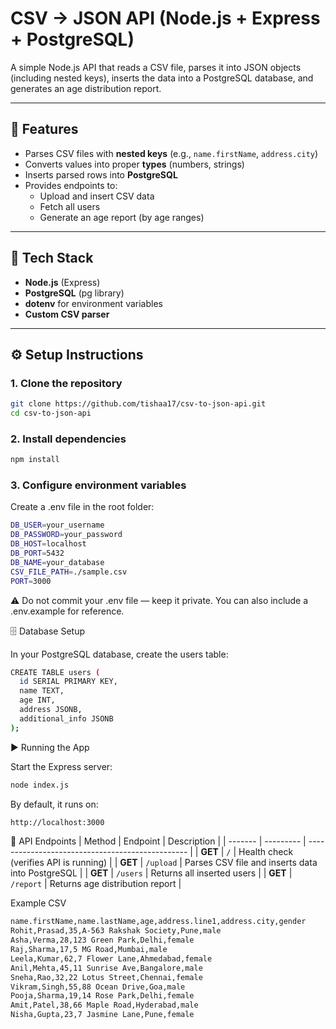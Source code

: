 # CSV → JSON API (Node.js + Express + PostgreSQL)

A simple Node.js API that reads a CSV file, parses it into JSON objects (including nested keys), inserts the data into a PostgreSQL database, and generates an age distribution report.

---

## 🚀 Features

- Parses CSV files with **nested keys** (e.g., `name.firstName`, `address.city`)
- Converts values into proper **types** (numbers, strings)
- Inserts parsed rows into **PostgreSQL**
- Provides endpoints to:
  - Upload and insert CSV data
  - Fetch all users
  - Generate an age report (by age ranges)

---

## 🧰 Tech Stack

- **Node.js** (Express)
- **PostgreSQL** (pg library)
- **dotenv** for environment variables
- **Custom CSV parser**

---

## ⚙️ Setup Instructions

### 1. Clone the repository
```bash
git clone https://github.com/tishaa17/csv-to-json-api.git
cd csv-to-json-api
```
### 2. Install dependencies
```bash
npm install
```
### 3. Configure environment variables

Create a .env file in the root folder:

```bash
DB_USER=your_username
DB_PASSWORD=your_password
DB_HOST=localhost
DB_PORT=5432
DB_NAME=your_database
CSV_FILE_PATH=./sample.csv
PORT=3000
```
⚠️ Do not commit your .env file — keep it private.
You can also include a .env.example for reference.

🗄️ Database Setup

In your PostgreSQL database, create the users table:
```bash
CREATE TABLE users (
  id SERIAL PRIMARY KEY,
  name TEXT,
  age INT,
  address JSONB,
  additional_info JSONB
);
```

▶️ Running the App

Start the Express server:
```bash
node index.js
```
By default, it runs on:
```bash
http://localhost:3000
```

📡 API Endpoints
| Method  | Endpoint  | Description                                      |
| ------- | --------- | ------------------------------------------------ |
| **GET** | `/`       | Health check (verifies API is running)           |
| **GET** | `/upload` | Parses CSV file and inserts data into PostgreSQL |
| **GET** | `/users`  | Returns all inserted users                       |
| **GET** | `/report` | Returns age distribution report                  |

Example CSV
```bash
name.firstName,name.lastName,age,address.line1,address.city,gender
Rohit,Prasad,35,A-563 Rakshak Society,Pune,male
Asha,Verma,28,123 Green Park,Delhi,female
Raj,Sharma,17,5 MG Road,Mumbai,male
Leela,Kumar,62,7 Flower Lane,Ahmedabad,female
Anil,Mehta,45,11 Sunrise Ave,Bangalore,male
Sneha,Rao,32,22 Lotus Street,Chennai,female
Vikram,Singh,55,88 Ocean Drive,Goa,male
Pooja,Sharma,19,14 Rose Park,Delhi,female
Amit,Patel,38,66 Maple Road,Hyderabad,male
Nisha,Gupta,23,7 Jasmine Lane,Pune,female
```